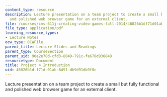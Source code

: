 ```yaml
---
content_type: resource
description: Lecture presentation on a team project to create a small but fully functional
  and polished web browser game for an external client.
file: /courses/cms-611j-creating-video-games-fall-2014/46826b1df71d01ab8491db9d91db9f8c_MITCMS_611JF14_ProjctIntro.pdf
file_type: application/pdf
learning_resource_types:
- Lecture Notes
ocw_type: OCWFile
parent_title: Lecture Slides and Readings
parent_type: CourseSection
parent_uid: 90e2e70d-cfd3-8049-791c-fa676d936848
resourcetype: Document
title: Project 4 Introduction
uid: 46826b1d-f71d-01ab-8491-db9d91db9f8c
---
```

Lecture presentation on a team project to create a small but fully functional and polished web browser game for an external client.